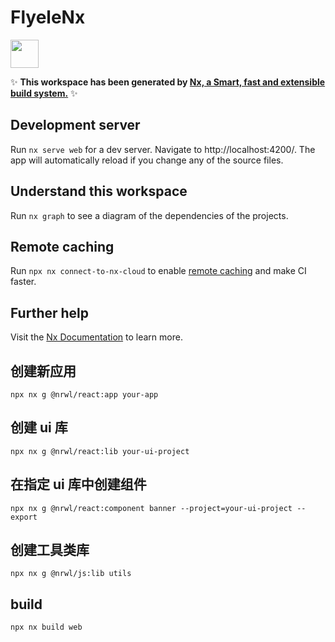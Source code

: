 # FlyeleNx

<a alt="Nx logo" href="https://nx.dev" target="_blank" rel="noreferrer"><img src="https://raw.githubusercontent.com/nrwl/nx/master/images/nx-logo.png" width="45"></a>

✨ **This workspace has been generated by [Nx, a Smart, fast and extensible build system.](https://nx.dev)** ✨

## Development server

Run `nx serve web` for a dev server. Navigate to http://localhost:4200/. The app will automatically reload if you change any of the source files.

## Understand this workspace

Run `nx graph` to see a diagram of the dependencies of the projects.

## Remote caching

Run `npx nx connect-to-nx-cloud` to enable [remote caching](https://nx.app) and make CI faster.

## Further help

Visit the [Nx Documentation](https://nx.dev) to learn more.

## 创建新应用

`npx nx g @nrwl/react:app your-app`

## 创建 ui 库

`npx nx g @nrwl/react:lib your-ui-project`

## 在指定 ui 库中创建组件

```
npx nx g @nrwl/react:component banner --project=your-ui-project --export

```

## 创建工具类库

`npx nx g @nrwl/js:lib utils`

## build

```
npx nx build web
```
